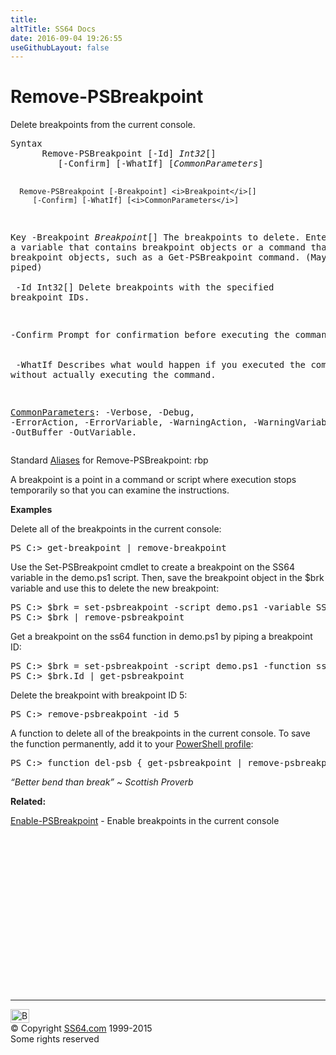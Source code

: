 ```yaml
---
title:
altTitle: SS64 Docs
date: 2016-09-04 19:26:55
useGithubLayout: false
---
```

<!-- #BeginLibraryItem "/Library/head_ps.lbi" --><!-- #EndLibraryItem --><h1>Remove-PSBreakpoint</h1> 
<p>Delete breakpoints from the current console.</p>
<pre>Syntax
      Remove-PSBreakpoint [-Id] <i>Int32</i>[]
         [-Confirm] [-WhatIf] [<i>CommonParameters</i>]

      Remove-PSBreakpoint [-Breakpoint] <i>Breakpoint</i>[]
         [-Confirm] [-WhatIf] [<i>CommonParameters</i>]

Key
   -Breakpoint <i>Breakpoint</i>[]
       The breakpoints to delete.
       Enter a variable that contains breakpoint objects or a command that
       gets breakpoint objects, such as a Get-PSBreakpoint command.
       (May be piped)<br>        <br>   -Id Int32[]
       Delete breakpoints with the specified breakpoint IDs.

   -Confirm
       Prompt for confirmation before executing the command.<br>        <br>   -WhatIf
       Describes what would happen if you executed the command without actually executing the command.

   <a href="common.html">CommonParameters</a>:
       -Verbose, -Debug, -ErrorAction, -ErrorVariable, -WarningAction, -WarningVariable,
       -OutBuffer -OutVariable.</pre>
<p>Standard <a href="get-alias.html">Aliases</a> for Remove-PSBreakpoint:<span class="code"> rbp</span></p>
<p>A breakpoint is a point in a command or script where execution stops temporarily so that you can examine the instructions.</p>
<p><b>Examples</b></p>
<p>Delete all of the breakpoints in the current console: </p>
<pre>PS C:&gt; get-breakpoint | remove-breakpoint</pre>
<p>Use the Set-PSBreakpoint cmdlet to create a breakpoint on the SS64 variable in the demo.ps1 script. Then,  save the breakpoint object in the $brk variable and use this to delete the new breakpoint:</p>
<pre>PS C:&gt; $brk = set-psbreakpoint -script demo.ps1 -variable SS64<br>PS C:&gt; $brk | remove-psbreakpoint</pre>
<p>Get a breakpoint on the ss64 function in demo.ps1 by piping a breakpoint ID:</p>
<pre>PS C:&gt; $brk = set-psbreakpoint -script demo.ps1 -function ss64<br>PS C:&gt; $brk.Id | get-psbreakpoint
</pre>
<p>Delete the breakpoint with breakpoint ID 5:</p>
<pre>PS C:&gt; remove-psbreakpoint -id 5</pre>
<p>A function to delete all of the breakpoints in the current console. To save the function permanently, add it to your <a href="syntax-profile.html">PowerShell profile</a>:</p>
<pre>PS C:&gt; function del-psb { get-psbreakpoint | remove-psbreakpoint }</pre>
<p class="quote"><i>“Better bend than break” ~ Scottish Proverb</i></p>
<p><b>Related:</b></p>
<p>  <a href="enable-psbreakpoint.html">Enable-PSBreakpoint</a>   -   Enable breakpoints in the current console</p><!-- #BeginLibraryItem "/Library/foot_ps.lbi" --><p><script async="" src="//pagead2.googlesyndication.com/pagead/js/adsbygoogle.js"></script>
<!-- PowerShell300 -->
<ins class="adsbygoogle" style="display:inline-block;width:300px;height:250px" data-ad-client="ca-pub-6140977852749469" data-ad-slot="6253539900"></ins>
<script>
(adsbygoogle = window.adsbygoogle || []).push({});
</script></p>
<hr>
<div id="bl" class="footer"><a href="#"><img src="../images/top.png" width="30" height="22" alt="Back to the Top"></a></div>
<div id="br" class="footer, tagline">© Copyright <a href="http://ss64.com/">SS64.com</a> 1999-2015<br>
Some rights reserved</div><!-- #EndLibraryItem -->

